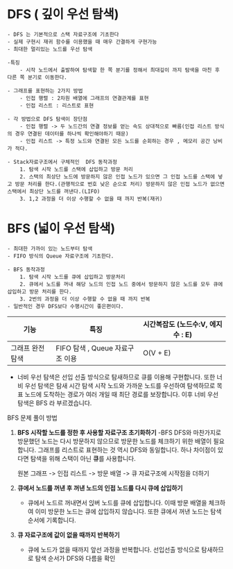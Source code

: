 # DFS ( 깊이 우선 탐색)
    - DFS 는 기본적으로 스택 자료구조에 기초한다
    - 실제 구현시 재귀 함수를 이용했을 때 매우 간결하게 구현가능
    - 최대한 멀리있는 노드를 우선 탐색    
    
    -특징 
        - 시작 노드에서 출발하여 탐색할 한 쪽 분기를 정해서 최대깊이 까지 탐색을 마친 후 다른 쪽 분기로 이동한다.

    - 그래프를 표현하는 2가지 방법
        - 인접 행렬 : 2차원 배열에 그래프의 연결관계를 표현
        - 인접 리스트 : 리스트로 표현

    - 각 방법으로 DFS 탐색이 장단점 
        - 인접 행렬 -> 두 노드간의 연결 정보를 얻는 속도 상대적으로 빠름(인접 리스트 방식의 경우 연결된 데이터를 하나씩 확인해야하기 때문) 
        - 인접 리스트 -> 특정 노드와 연결된 모든 노드를 순회하는 경우 , 메모리 공간 낭비가 적다.

    - Stack자료구조에서 구체적인  DFS 동작과정
        1. 탐색 시작 노드를 스택에 삽입하고 방문 처리
        2. 스택의 최상단 노드에 방문하지 않은 인접 노드가 있으면 그 인접 노드를 스택에 넣고 방문 처리를 한다.(관행적으로 번호 낮은 순으로 처리) 방문하지 않은 인접 노드가 없으면 스택에서 최상단 노드를 꺼낸다.(LIFO)
        3. 1,2 과정을 더 이상 수행할 수 없을 때 까지 반복(재귀)

# BFS (넓이 우선 탐색)
    - 최대한 가까이 있는 노드부터 탐색 
    - FIFO 방식의 Queue 자료구조에 기초한다.
    
    - BFS 동작과정 
        1. 탐색 시작 노드를 큐에 삽입하고 방문처리
        2. 큐에서 노드를 꺼내 해당 노드의 인접 노드 중에서 방문하지 않은 노드를 모두 큐에 삽입하고 방문 처리를 한다. 
        3. 2번의 과정을 더 이상 수행할 수 없을 때 까지 반복
    - 일반적인 경우 DFS보다 수행시간이 좋은편이다.

| 기능        | 특징                      | 시간복잡도 (노드수:V, 에지 수 : E) |
|-----------|-------------------------|-------------------------|
| 그래프 완전 탐색 | FIFO 탐색 , Queue 자료구조 이용 | O(V + E)                |
 
 - 너비 우선 탐색은 선입 선출 방식으로 탐새하므로 큐를 이용해 구현합니다. 또한 너비 우선 탐색은 탐새 시간 탐색 시작 노드와 가까운 노드를 우선하여 탐색하므로 목표 노드에 도착하는 경로가 여러 개일 때 최단 경로를 보장합니다. 이후 너비 우선 탐색은 BFS 라 부르겠습니다.


BFS 문제 풀이 방법 
1. **BFS 시작할 노드를 정한 후 사용할 자료구조 초기화하기** 
    -BFS DFS와 마찬가지로 방문했던 노드는 다시 방문하지 않으므로 방문한 노드를 체크하기 위한 배열이 필요합니다. 그래프를 리스트로 표현하는 것 역시 DFS와 동일합니다. 하나 차이점이 있다면 탐색을 위해 스택이 아닌 **큐**를 사용합니다.
    
    원본 그래프 -> 인접 리스트 -> 방문 배열 -> 큐 자료구조에 시작점을 더하기 
2. **큐에서 노드를 꺼낸 후 꺼낸 노드의 인접 노드를 다시 큐에 삽입하기**
    - 큐에서 노드르 꺼내면서 읹버 노드를 큐에 삽입합니다. 이때 방문 배열을 체크하여 이미 방문한 노드는 큐에 삽입하지 않습니다. 또한 큐에서 꺼낸 노드는 탐색 순서에 기록합니다.
3. **큐 자료구조에 값이 없을 때까지 반복하기**
    - 큐에 노드가 없을 때까지 앞선 과정을 반복합니다. 선입선출 방식으로 탐새하므로 탐색 순서가 DFS와 다름을 확인 










  









    
